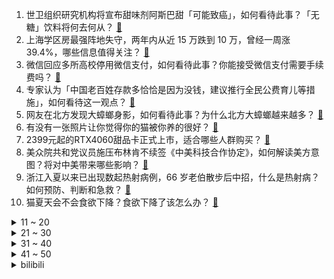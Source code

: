 1. 世卫组织研究机构将宣布甜味剂阿斯巴甜「可能致癌」，如何看待此事？「无糖」饮料将何去何从？ [:link:](https://www.zhihu.com/question/609417354)
2. 上海学区房最强阵地失守，两年内从近 15 万跌到 10 万，曾经一周涨 39.4%，哪些信息值得关注？ [:link:](https://www.zhihu.com/question/609355451)
3. 微信回应多所高校停用微信支付，如何看待此事？你能接受微信支付需要手续费吗？ [:link:](https://www.zhihu.com/question/609374806)
4. 专家认为「中国老百姓存款多恰恰是因为没钱，建议推行全民公费育儿等措施」，如何看待这一观点？ [:link:](https://www.zhihu.com/question/609390380)
5. 网友在北方发现大蟑螂身影，如何看待此事？为什么北方大蟑螂越来越多？ [:link:](https://www.zhihu.com/question/609451038)
6. 有没有一张照片让你觉得你的猫被你养的很好？ [:link:](https://www.zhihu.com/question/596919746)
7. 2399元起的RTX4060甜品卡正式上市，适合哪些人群购买？ [:link:](https://www.zhihu.com/question/609280591)
8. 美众院共和党议员施压布林肯不续签《中美科技合作协定》，如何解读美方意图？将对中美带来哪些影响？ [:link:](https://www.zhihu.com/question/609347160)
9. 浙江入夏以来已出现数起热射病例，66 岁老伯散步后中招，什么是热射病？如何预防、判断和急救？ [:link:](https://www.zhihu.com/question/607815978)
10. 猫夏天会不会食欲下降？食欲下降了该怎么办？ [:link:](https://www.zhihu.com/question/46201227)
<details>
<summary>11 ~ 20</summary>

11. 父母做过什么让你突然觉得心寒？ [:link:](https://www.zhihu.com/question/360968973)
12. 如何评价央视6频道6月29日播出的《湾区升明月》晚会？ [:link:](https://www.zhihu.com/question/609467276)
13. 经济学家朱少平称「社会别给年轻人必须要买房的压力，房贷会让他们更喘不上气」，如何评价此观点？ [:link:](https://www.zhihu.com/question/609356792)
14. 如何看待小鹏G6上市价格20.99万起？ [:link:](https://www.zhihu.com/question/609476325)
15. 如何看待中科大 QS2024 排名跌出 top100 排第 138？ [:link:](https://www.zhihu.com/question/609135032)
16. 《星球大战》里帝国士兵的白色铠甲不防弹，甚至手枪都不防，为什么还要全军配备？而且一直让士兵穿着？ [:link:](https://www.zhihu.com/question/445290525)
17. 上海卫健委称「网传『仁济医院医生嫖娼、科室组织卖淫』不实，已报警」，如何看待此谣言？ [:link:](https://www.zhihu.com/question/609373690)
18. 博主曝光山姆会员店售卖临期食品，你是如何看待临期食品的？ [:link:](https://www.zhihu.com/question/609391770)
19. 应届生加了 HR 的微信，应该称呼她什么? [:link:](https://www.zhihu.com/question/520705594)
20. 王宝强《八角笼中》点映口碑如何，你对该影片有哪些评价？ [:link:](https://www.zhihu.com/question/608000476)
</details>
<details>
<summary>21 ~ 30</summary>

21. 每天给你100万（考虑通胀还会增加）和全世界的狗和猫都听从并且只听从于你，你怎么选？ [:link:](https://www.zhihu.com/question/606648178)
22. 人体能扛得住以140-180KM/h的速度被抛出去并撞在钢铁护栏上的冲量吗？ [:link:](https://www.zhihu.com/question/602955496)
23. 贵州村超举办地榕江 38 万人有 5 万人踢球，全县标准足球场 14 块免费开放，哪些信息值得关注？ [:link:](https://www.zhihu.com/question/609367220)
24. 《流浪地球 2》中没抽到签的人怎么办？ [:link:](https://www.zhihu.com/question/580053079)
25. 除了推理反转和感官刺激，悬疑影视作品还应该给观众提供什么价值？ [:link:](https://www.zhihu.com/question/607977985)
26. 「限玩令」下第二个暑假开启，腾讯游戏等发布最新未成年限玩安排，共 26 小时，严格限时之下有哪些变化？ [:link:](https://www.zhihu.com/question/609383172)
27. 苹果 iPhone15 机型基本敲定，如何评价该产品？ [:link:](https://www.zhihu.com/question/601025532)
28. 欧盟考虑遮挡太阳以阻止全球变暖，专家称「这可能造成不可预见的副作用」，哪些信息值得关注？ [:link:](https://www.zhihu.com/question/609213930)
29. 大一已经确定要考研的人，大学四年该怎样过？ [:link:](https://www.zhihu.com/question/265939871)
30. 很多游戏中的装备都不做成消耗品，为什么? [:link:](https://www.zhihu.com/question/609180230)
</details>
<details>
<summary>31 ~ 40</summary>

31. 多地调整楼市政策，近期还会有刺激政策出台吗？稳房价还是重中之重吗？ [:link:](https://www.zhihu.com/question/609280802)
32. 心理咨询师在做个人体验的时候对自己的咨询师/督导也会产生移情吗？ [:link:](https://www.zhihu.com/question/607512125)
33. 广州二孩及以上家庭公积金贷款购房额上浮 30%，最高贷 130 万，节约利息 32 万，如何看待此举？ [:link:](https://www.zhihu.com/question/609178796)
34. 为什么电影每秒播放的帧数一直停留在24帧而不继续向更高的帧数发展？ [:link:](https://www.zhihu.com/question/281685561)
35. 如何看待高级动卧票价一站 8 分钟 420 元，系二等座 70 倍？短途出行你会选高级动卧吗？ [:link:](https://www.zhihu.com/question/609342725)
36. 夏天在户外骑车，除了涂防晒霜，还有哪些硬核防晒装备？ [:link:](https://www.zhihu.com/question/605703908)
37. 冰吧和冰箱相比，有何优劣？ [:link:](https://www.zhihu.com/question/19865520)
38. 电影《消失的她》中陈麦对李木子是什么样的感情？ [:link:](https://www.zhihu.com/question/608467482)
39. 月薪5000，每个月要不要存钱？ [:link:](https://www.zhihu.com/question/605813950)
40. 新一轮「抢人大战」打响，多地出台吸纳高校毕业生政策，「抢人大战」实质是在抢什么？抢后又该如何「留才」？ [:link:](https://www.zhihu.com/question/609453693)
</details>
<details>
<summary>41 ~ 50</summary>

41. 遗物整理师称「电脑里的东西可能比屋子里的更重要」，你考虑过离世后社交账号怎么办吗？ [:link:](https://www.zhihu.com/question/609376098)
42. 美团发布公告「已订立交易协议收购光年之外的全部权益」，将带来哪些影响？ [:link:](https://www.zhihu.com/question/609420800)
43. 4 月美国房价同比下跌 0.2%，系 2012 年以来首次，透露了哪些信息？ [:link:](https://www.zhihu.com/question/609336361)
44. 泰坦号潜水器内爆残骸被运回岸上，残骸中发现「疑似人类遗骸」，哪些信息值得关注？ [:link:](https://www.zhihu.com/question/609334039)
45. 央行调查显示，未来三个月 16.2% 居民打算购房，比例大幅回落，哪些信息值得关注？ [:link:](https://www.zhihu.com/question/609413648)
46. 人社部探索推进社会保障卡加载数字人民币支付功能，如何解读？将产生哪些影响？ [:link:](https://www.zhihu.com/question/609334036)
47. 如何评价《最终幻想16》的剧情？ [:link:](https://www.zhihu.com/question/608354579)
48. 中国天眼 FAST 探测到纳赫兹引力波存在证据，相关研究达领先水平，这意味着什么？哪些信息值得关注？ [:link:](https://www.zhihu.com/question/609333015)
49. 新能源车免征购置税四度延期，这一次跟此前有什么差异？现在买车合适吗？ [:link:](https://www.zhihu.com/question/607436719)
50. 甘肃 350 亿氢能招标致多股暴涨，数天后被叫停，当地称备案违规，而招标方是假国企，哪些信息值得关注？ [:link:](https://www.zhihu.com/question/609164890)
</details><details>
<summary>bilibili</summary>

</details>